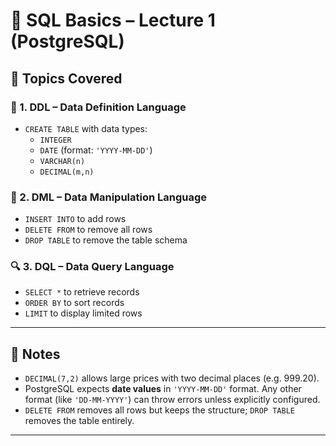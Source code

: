 # 📘 SQL Basics – Lecture 1 (PostgreSQL)

## 🔢 Topics Covered

### 🧱 1. DDL – Data Definition Language
- `CREATE TABLE` with data types:
  - `INTEGER`
  - `DATE` (format: `'YYYY-MM-DD'`)
  - `VARCHAR(n)`
  - `DECIMAL(m,n)`

### 📝 2. DML – Data Manipulation Language
- `INSERT INTO` to add rows
- `DELETE FROM` to remove all rows
- `DROP TABLE` to remove the table schema

### 🔍 3. DQL – Data Query Language
- `SELECT *` to retrieve records
- `ORDER BY` to sort records
- `LIMIT` to display limited rows

---

## 🧠 Notes

- `DECIMAL(7,2)` allows large prices with two decimal places (e.g. 999.20).
- PostgreSQL expects **date values** in `'YYYY-MM-DD'` format. Any other format (like `'DD-MM-YYYY'`) can throw errors unless explicitly configured.
- `DELETE FROM` removes all rows but keeps the structure; `DROP TABLE` removes the table entirely.

---
